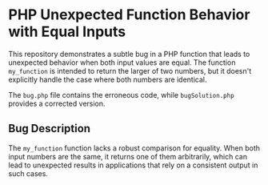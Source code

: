 # PHP Unexpected Function Behavior with Equal Inputs

This repository demonstrates a subtle bug in a PHP function that leads to unexpected behavior when both input values are equal.  The function `my_function` is intended to return the larger of two numbers, but it doesn't explicitly handle the case where both numbers are identical.

The `bug.php` file contains the erroneous code, while `bugSolution.php` provides a corrected version.

## Bug Description

The `my_function` function lacks a robust comparison for equality. When both input numbers are the same, it returns one of them arbitrarily, which can lead to unexpected results in applications that rely on a consistent output in such cases.